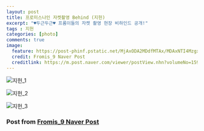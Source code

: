 ```yaml
---
layout: post
title: 프로미스나인 자켓촬영 Behind (지헌)
excerpt: "♥두근두근♥ 프롬이들의 자켓 촬영 현장 비하인드 공개!"
tags : 지헌
categories: [photo]
comments: true
image:
  feature: https://post-phinf.pstatic.net/MjAxODA2MDdfMTAx/MDAxNTI4MzgxNjMwNjA3.JJNdMb_JQCZE4fVhnbsVsl6uVBt6j1xDfiIu_bRKPukg.FQYwgyvtbZWxXe8Qce1phfH9WD4VwJZiCM9BvUvscYIg.JPEG/2.jpg?type=w1200
  credit: Fromis_9 Naver Post
  creditlink: https://m.post.naver.com/viewer/postView.nhn?volumeNo=15975468&memberNo=40751978
---
```





![지헌_1](https://post-phinf.pstatic.net/MjAxODA2MDdfMjQ4/MDAxNTI4MzgxODMwMTcy.zviCEyyrFtiP3iXy7_wvlzC9JpxmKQ-hXpVfYqNm9Dwg.IQTWqdntxXZFYcuQf7m5TpO_UQwKNe8lY9ASdfXtKCYg.JPEG/3.jpg?type=w1200g)

![지헌_2](https://post-phinf.pstatic.net/MjAxODA2MDdfMjcw/MDAxNTI4MzgxODg4NDYw.LA3BOl5dX08-vUd8-HKiHppF_ZGMUeeJqeZgHENW4Lgg.SMdT3_IYMbSCejJFO3G2saK2JQqcW144JicdU5Xjhqog.JPEG/4.jpg?type=w1200)

![지헌_3](https://post-phinf.pstatic.net/MjAxODA2MDdfMTUz/MDAxNTI4MzgxODkzNTQ3.qtk8RyqOcpbTlE6FiHYjsbV3FhjzVMZtR6FR8cPCLuQg.7BZF8R9y3s_Vs0lYTjdsQkYjVzEEpcuPdbBySmN9yVsg.JPEG/5.jpg?type=w1200)


### Post from [Fromis_9 Naver Post](https://m.post.naver.com/viewer/postView.nhn?volumeNo=15975468&memberNo=40751978)